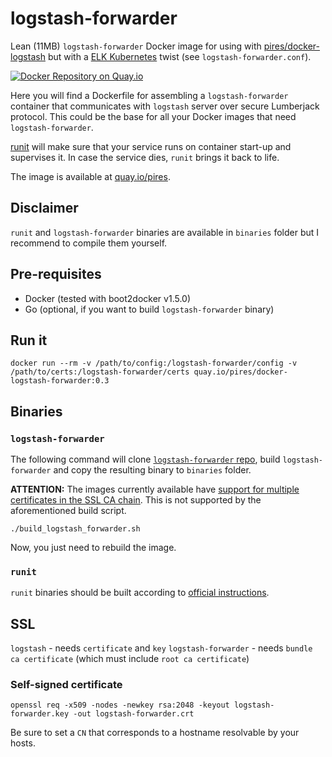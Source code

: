 
# logstash-forwarder
Lean (11MB) `logstash-forwarder` Docker image for using with [pires/docker-logstash](http://github.com/pires/docker-logstash) but with a [ELK Kubernetes](https://github.com/pires/kubernetes-elk-cluster) twist (see `logstash-forwarder.conf`).

[![Docker Repository on Quay.io](https://quay.io/repository/pires/docker-logstash-forwarder/status "Docker Repository on Quay.io")](https://quay.io/repository/pires/docker-logstash-forwarder)

Here you will find a Dockerfile for assembling a `logstash-forwarder` container that communicates with `logstash` server over secure Lumberjack protocol. This could be the base for all your Docker images that need `logstash-forwarder`.

[runit](http://smarden.org/runit/) will make sure that your service runs on container start-up and supervises it. In case the service dies, `runit` brings it back to life. 

The image is available at [quay.io/pires](https://quay.io/repository/pires/docker-logstash-forwarder).

## Disclaimer 

`runit` and `logstash-forwarder` binaries are available in `binaries` folder but I recommend to compile them yourself.

## Pre-requisites

* Docker (tested with boot2docker v1.5.0)
* Go (optional, if you want to build `logstash-forwarder` binary)

## Run it

```
docker run --rm -v /path/to/config:/logstash-forwarder/config -v /path/to/certs:/logstash-forwarder/certs quay.io/pires/docker-logstash-forwarder:0.3
```

## Binaries

### `logstash-forwarder`

The following command will clone [`logstash-forwarder` repo](git://github.com/elasticsearch/logstash-forwarder.git), build `logstash-forwarder` and copy the resulting binary to `binaries` folder.

**ATTENTION:** The images currently available have [support for multiple certificates in the SSL CA chain](https://github.com/elastic/logstash-forwarder/pull/261). This is not supported by the aforementioned build script.

```
./build_logstash_forwarder.sh
```

Now, you just need to rebuild the image.

### `runit`

`runit` binaries should be built according to [official instructions](http://smarden.org/runit/install.html).


## SSL

`logstash` - needs `certificate` and `key`
`logstash-forwarder` - needs `bundle ca certificate` (which must include `root ca certificate`)

### Self-signed certificate

```
openssl req -x509 -nodes -newkey rsa:2048 -keyout logstash-forwarder.key -out logstash-forwarder.crt
```

Be sure to set a `CN` that corresponds to a hostname resolvable by your hosts.
